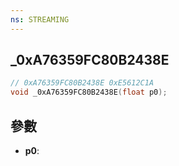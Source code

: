 ```yaml
---
ns: STREAMING
---
```

## _0xA76359FC80B2438E

```c
// 0xA76359FC80B2438E 0xE5612C1A
void _0xA76359FC80B2438E(float p0);
```


## 參數
* **p0**: 

